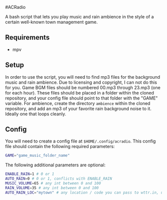 #ACRadio

A bash script that lets you play music and rain ambience in the style of a
certain well-known town management game. 

## Requirements
- mpv

## Setup
In order to use the script, you will need to find mp3 files for the background
music and rain ambience. Due to licensing and copyright, I can not do this for
you. Game BGM files should be numbered 00.mp3 through 23.mp3 (one for each hour).
These files should be placed in a folder within the cloned repository, and your
config file should point to that folder with the "GAME" variable. 
For ambience, create the directory `ambience` within the cloned repository, and
add an mp3 of your favorite rain background noise to it. Ideally one that loops
cleanly. 

## Config

You will need to create a config file at `$HOME/.config/acradio`. This config
file should contain the following required parameters:
```bash
GAME="game_music_folder_name"
```

The following additional parameters are optional:
```bash
ENABLE_RAIN=1 # 0 or 1
AUTO_RAIN=0 # 0 or 1, conflicts with ENABLE_RAIN
MUSIC_VOLUME=65 # any int between 0 and 100
RAIN_VOLUME=35 # any int between 0 and 100
AUTO_RAIN_LOC="mytown" # any location / code you can pass to wttr.in, url fmt
```


